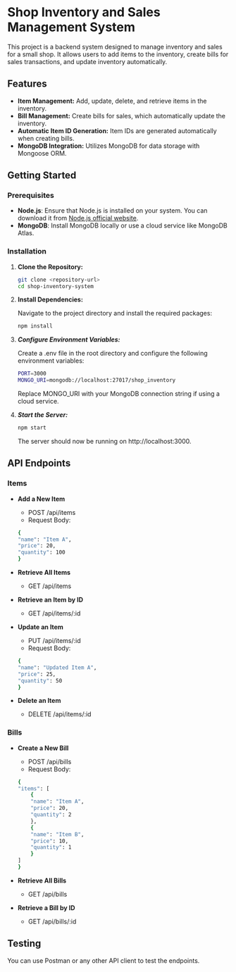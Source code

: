# Shop Inventory and Sales Management System

This project is a backend system designed to manage inventory and sales for a small shop. It allows users to add items to the inventory, create bills for sales transactions, and update inventory automatically.

## Features

- **Item Management:** Add, update, delete, and retrieve items in the inventory.
- **Bill Management:** Create bills for sales, which automatically update the inventory.
- **Automatic Item ID Generation:** Item IDs are generated automatically when creating bills.
- **MongoDB Integration:** Utilizes MongoDB for data storage with Mongoose ORM.

## Getting Started

### Prerequisites

- **Node.js**: Ensure that Node.js is installed on your system. You can download it from [Node.js official website](https://nodejs.org/).
- **MongoDB**: Install MongoDB locally or use a cloud service like MongoDB Atlas.

### Installation

1. **Clone the Repository:**

   ```bash
   git clone <repository-url>
   cd shop-inventory-system


2. **Install Dependencies:**

    Navigate to the project directory and install the required packages:

    ```bash 
    npm install

3. ***Configure Environment Variables:***

    Create a .env file in the root directory and configure the following environment variables:

    ```bash
    PORT=3000
    MONGO_URI=mongodb://localhost:27017/shop_inventory
    ```
        
    Replace MONGO_URI with your MongoDB connection string if using a cloud service.

4. ***Start the Server:***

    ```bash
    npm start
    ```

    The server should now be running on http://localhost:3000.


## API Endpoints

### Items

- **Add a New Item**
    - POST /api/items
    - Request Body:

    ```bash
    {
    "name": "Item A",
    "price": 20,
    "quantity": 100
    }

- **Retrieve All Items**
    - GET /api/items

- **Retrieve an Item by ID**
    - GET /api/items/:id

- **Update an Item**

    - PUT /api/items/:id
    - Request Body:

    ```bash
    {
    "name": "Updated Item A",
    "price": 25,
    "quantity": 50
    }

- **Delete an Item**

    - DELETE /api/items/:id


### Bills

- **Create a New Bill**

    - POST /api/bills
    - Request Body:

    ```bash
    {
    "items": [
        {
        "name": "Item A",
        "price": 20,   
        "quantity": 2
        },
        {
        "name": "Item B",
        "price": 10,   
        "quantity": 1
        }
    ]
    }

- **Retrieve All Bills**

    - GET /api/bills

- **Retrieve a Bill by ID**

    - GET /api/bills/:id


## Testing
You can use Postman or any other API client to test the endpoints.

